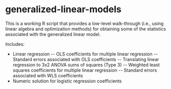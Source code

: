 # generalized-linear-models
This is a working R script that provides a low-level walk-through (i.e., using linear algebra and optimization methods) for obtaining some of the statistics associated with the generalized linear model.

Includes:
  - Linear regression
  -- OLS coefficients for multiple linear regression
  -- Standard errors associated with OLS coefficients
  -- Translating linear regression to 3x2 ANOVA sums of squares (Type 3)
  -- Weighted least squares coefficients for multiple linear regression
  -- Standard errors associated with WLS coefficients
  - Numeric solution for logistic regression coefficients
  
  
  
